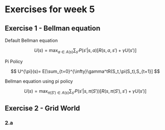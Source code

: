 # Exercises for week 5

## Exercise 1 - Bellman equation

Default Bellman equation

$$
U(s)=\max_{a \in A(s)} \sum_{s'}P(s'|s,a)[R(s,a,s')+\gamma U(s')]
$$

Pi Policy

$$
U^{\pi}(s)= E[\sum_{t=0}^{\infty}\gamma^tR(S_t,\pi(S_t),S_{t+1}]
$$

Bellman equation using pi policy

$$
U(s)=\max_{\pi(S') \in A(s)} \sum_{s'}P(s'|s,\pi(S'))[R(s,\pi(S'),s')+\gamma U(s')]
$$

## Exercise 2 - Grid World

### 2.a
